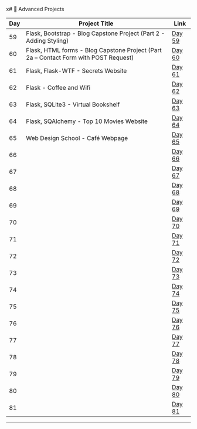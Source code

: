 x# 📅 Advanced Projects

| Day | Project Title                                                                           | Link                      |
|-----|-----------------------------------------------------------------------------------------|---------------------------|
| 59  | Flask, Bootstrap - Blog Capstone Project (Part 2 - Adding Styling)                      | [Day 59](d59/README.md)   |
| 60  | Flask, HTML forms - Blog Capstone Project (Part 2a – Contact Form with POST Request)    | [Day 60](d60/README.md)   |
| 61  | Flask, Flask-WTF - Secrets Website                                                      | [Day 61](d61/README.md)   |
| 62  | Flask - Coffee and Wifi                                                                 | [Day 62](d62/README.md)   |
| 63  | Flask, SQLite3 - Virtual Bookshelf                                                      | [Day 63](d63/README.md)   |
| 64  | Flask, SQAlchemy - Top 10 Movies Website                                                | [Day 64](d64/README.md)   |
| 65  | Web Design School - Café Webpage                                                        | [Day 65](d65/README.md)   |
| 66  |                                      | [Day 66](d66/README.md)   |
| 67  |                                      | [Day 67](d67/README.md)   |
| 68  |                                      | [Day 68](d68/README.md)   |
| 69  |                                      | [Day 69](d69/README.md)   |
| 70  |                                      | [Day 70](d70/README.md)   |
| 71  |                                      | [Day 71](d71/README.md)   |
| 72  |                                      | [Day 72](d72/README.md)   |
| 73  |                                      | [Day 73](d73/README.md)   |
| 74  |                                      | [Day 74](d74/README.md)   |
| 75  |                                      | [Day 75](d75/README.md)   |
| 76  |                                      | [Day 76](d76/README.md)   |
| 77  |                                      | [Day 77](d77/README.md)   |
| 78  |                                      | [Day 78](d78/README.md)   |
| 79  |                                      | [Day 79](d79/README.md)   |
| 80  |                                      | [Day 80](d80/README.md)   |
| 81  |                                      | [Day 81](d81/README.md)   |





    


---